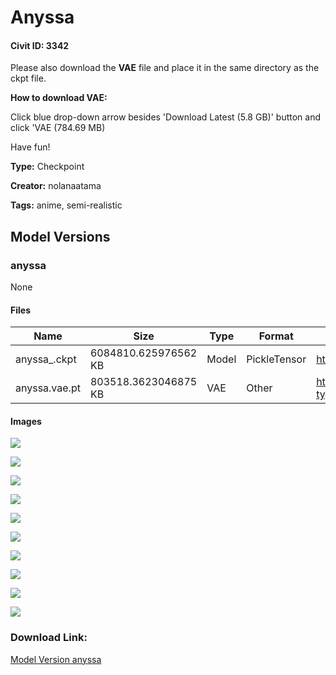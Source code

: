 # Anyssa

#### Civit ID: 3342

<p>Please also download the <strong>VAE</strong> file and place it in the same directory as the ckpt file.</p><p></p><p><strong>How to download VAE:</strong></p><p>Click blue drop-down arrow besides 'Download Latest (5.8 GB)' button and click 'VAE (784.69 MB)</p><p></p><p>Have fun!</p>

**Type:** Checkpoint

**Creator:** nolanaatama

**Tags:** anime, semi-realistic

## Model Versions

### anyssa

None

#### Files

| Name | Size | Type | Format | Download Url | AutoV1 | AutoV2 | SHA256 | CRC32 | BLAKE3 |
| --- | --- | --- | --- | --- | --- | --- | --- | --- | --- |
| anyssa_.ckpt | 6084810.625976562 KB | Model | PickleTensor | https://civitai.com/api/download/models/3653 | ED71B6DB | A1208924C0 | A1208924C08431044881742AD5FB24804FD376D45C79EBE458DDC674DD19C8DF | 9B81BBE1 | 52B0DB67B11496E272657C6A32262D7D31A8D27A2C168B270A8A8D3BCE2CFAB9 |
| anyssa.vae.pt | 803518.3623046875 KB | VAE | Other | https://civitai.com/api/download/models/3653?type=VAE&format=Other | F458B5C6 | F921FB3F29 | F921FB3F29891D2A77A6571E56B8B5052420D2884129517A333C60B1B4816CDF | 65AEACBA | 2E175004F953D6DC373A9DD18BF8A1845983EB6E1B3D6EA0C76A81D344244F18 |

#### Images

<p><img src="https://image.civitai.com/xG1nkqKTMzGDvpLrqFT7WA/4f825d57-8613-4c8d-01ee-626594916500/width=450/24009.jpeg" /></p>

<p><img src="https://image.civitai.com/xG1nkqKTMzGDvpLrqFT7WA/76b4cea6-e412-4c91-adfc-36ebe7265e00/width=450/24019.jpeg" /></p>

<p><img src="https://image.civitai.com/xG1nkqKTMzGDvpLrqFT7WA/9c0d8e13-8112-420d-25bf-155d6f7b6600/width=450/24020.jpeg" /></p>

<p><img src="https://image.civitai.com/xG1nkqKTMzGDvpLrqFT7WA/2fd9bf16-2129-4912-eab0-2e2f78bea400/width=450/24018.jpeg" /></p>

<p><img src="https://image.civitai.com/xG1nkqKTMzGDvpLrqFT7WA/704f2391-230e-4f58-012d-c11acf29bd00/width=450/24017.jpeg" /></p>

<p><img src="https://image.civitai.com/xG1nkqKTMzGDvpLrqFT7WA/4faacf48-e7c1-4f8a-af68-f539991d2a00/width=450/24016.jpeg" /></p>

<p><img src="https://image.civitai.com/xG1nkqKTMzGDvpLrqFT7WA/f1863b57-8c61-478c-51ee-a63245897300/width=450/24015.jpeg" /></p>

<p><img src="https://image.civitai.com/xG1nkqKTMzGDvpLrqFT7WA/774f46d0-14b6-4722-023b-b4ff291aed00/width=450/24014.jpeg" /></p>

<p><img src="https://image.civitai.com/xG1nkqKTMzGDvpLrqFT7WA/ef65726a-aca2-476c-9ba3-7c15e7017100/width=450/24013.jpeg" /></p>

<p><img src="https://image.civitai.com/xG1nkqKTMzGDvpLrqFT7WA/d8427a73-e6d7-4529-32e7-459312366600/width=450/24012.jpeg" /></p>

### Download Link:

[Model Version anyssa](https://civitai.com/api/download/models/3653)

